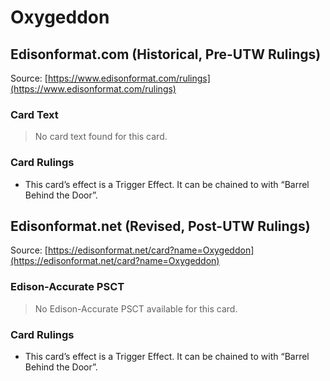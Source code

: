 # Oxygeddon

## Edisonformat.com (Historical, Pre-UTW Rulings)

Source: [https://www.edisonformat.com/rulings](https://www.edisonformat.com/rulings)

### Card Text

> No card text found for this card.

### Card Rulings

*   This card’s effect is a Trigger Effect. It can be chained to with “Barrel Behind the Door”.

## Edisonformat.net (Revised, Post-UTW Rulings)

Source: [https://edisonformat.net/card?name=Oxygeddon](https://edisonformat.net/card?name=Oxygeddon)

### Edison-Accurate PSCT

> No Edison-Accurate PSCT available for this card.

### Card Rulings

*   This card’s effect is a Trigger Effect. It can be chained to with “Barrel Behind the Door”.
            